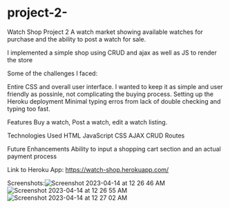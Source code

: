 # project-2-


Watch Shop Project 2
A watch market showing available watches for purchase and the ability to post a watch for sale.

I implemented a simple shop using CRUD and ajax as well as JS to render the store 

Some of the challenges I faced:

Entire CSS and overall user interface.  I wanted to keep it as simple and user friendly as possinle, not complicating the buying process.
Setting up the Heroku deployment
Minimal typing erros from lack of double checking and typing too fast.


Features
Buy a watch, Post a watch, edit a watch listing.

Technologies Used
HTML
JavaScript
CSS
AJAX
CRUD Routes

Future Enhancements
Ability to input a shopping cart section and an actual payment process

Link to Heroku App:
https://watch-shop.herokuapp.com/

Screenshots:![Screenshot 2023-04-14 at 12 26 46 AM](https://user-images.githubusercontent.com/128634690/231941698-42c89571-b3bf-4ba0-b76b-8641f194151d.png)
![Screenshot 2023-04-14 at 12 26 55 AM](https://user-images.githubusercontent.com/128634690/231941703-39088898-8a6f-401c-a79e-abc3841baaa0.png)
![Screenshot 2023-04-14 at 12 27 02 AM](https://user-images.githubusercontent.com/128634690/231941712-e05bfd99-3821-4b39-a787-26e41264db5c.png)



